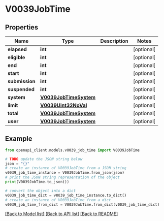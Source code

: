 # V0039JobTime


## Properties

Name | Type | Description | Notes
------------ | ------------- | ------------- | -------------
**elapsed** | **int** |  | [optional] 
**eligible** | **int** |  | [optional] 
**end** | **int** |  | [optional] 
**start** | **int** |  | [optional] 
**submission** | **int** |  | [optional] 
**suspended** | **int** |  | [optional] 
**system** | [**V0039JobTimeSystem**](V0039JobTimeSystem.md) |  | [optional] 
**limit** | [**V0039Uint32NoVal**](V0039Uint32NoVal.md) |  | [optional] 
**total** | [**V0039JobTimeSystem**](V0039JobTimeSystem.md) |  | [optional] 
**user** | [**V0039JobTimeSystem**](V0039JobTimeSystem.md) |  | [optional] 

## Example

```python
from openapi_client.models.v0039_job_time import V0039JobTime

# TODO update the JSON string below
json = "{}"
# create an instance of V0039JobTime from a JSON string
v0039_job_time_instance = V0039JobTime.from_json(json)
# print the JSON string representation of the object
print(V0039JobTime.to_json())

# convert the object into a dict
v0039_job_time_dict = v0039_job_time_instance.to_dict()
# create an instance of V0039JobTime from a dict
v0039_job_time_from_dict = V0039JobTime.from_dict(v0039_job_time_dict)
```
[[Back to Model list]](../README.md#documentation-for-models) [[Back to API list]](../README.md#documentation-for-api-endpoints) [[Back to README]](../README.md)


